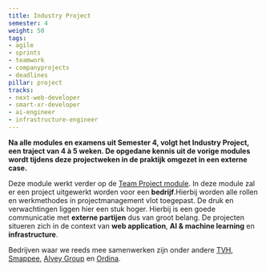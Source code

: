 ```yaml
---
title: Industry Project
semester: 4
weight: 50
tags:
- agile
- sprints
- teamwork
- companyprojects
- deadlines
pillar: project
tracks:
- next-web-developer
- smart-xr-developer
- ai-engineer
- infrastructure-engineer
---
```


**Na alle modules en examens uit Semester 4, volgt het Industry&nbsp;Project, een traject van 4 à 5 weken. De opgedane kennis uit de vorige modules wordt tijdens deze projectweken in de praktijk omgezet in een externe case.**

Deze module werkt verder op de <a href="/programma/project-2/">Team Project module</a>. In deze module zal er een project uitgewerkt worden voor een **bedrijf**.Hierbij worden alle rollen en werkmethodes in projectmanagement vlot toegepast. De druk en verwachtingen liggen hier een stuk hoger. Hierbij is een goede communicatie met **externe partijen** dus van groot belang. De projecten situeren zich in de context van **web application**, **AI & machine learning** en **infrastructure**.

Bedrijven waar we reeds mee samenwerken zijn onder andere <a href="https://www.tvh.com/benl/nl" target="_blank" rel="noopener">TVH</a>, <a href="https://www.smappee.com/be_nl/home" target="_blank" rel="noopener">Smappee</a>, <a href="http://www.alvey.be" target="_blank" rel="noopener">Alvey Group</a> en <a href="https://www.ordina.be/" target="_blank" rel="noopener">Ordina</a>.
